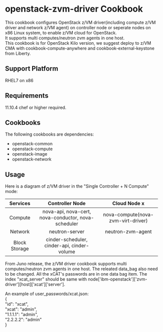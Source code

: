 openstack-zvm-driver Cookbook
=================================
This cookbook configures OpenStack z/VM driver(including compute z/VM driver and network z/VM agent) on controller node or seperate nodes on x86 Linux system, to enable z/VM cloud for OpenStack.  
It supports multi computes/neutron zvm agents in one host.  
This cookbook is for OpenStack Kilo version, we suggest deploy to z/VM CMA with cookbook-compute-anywhere and cookbook-external-keystone from Liberty.

Support Platform
--------
RHEL7 on x86

Requirements
------------
11.10.4 chef or higher required.

Cookbooks
---------

The following cookbooks are dependencies:

* openstack-common
* openstack-compute
* openstack-image
* openstack-network

Usage
-----

Here is a diagram of z/VM driver in the "Single Controller + N Compute" mode:  
 
| Services     |Controller Node                                               |Cloud Node x                      |  
|:------------:|:------------------------------------------------------------:|:--------------------------------:|  
| Compute      |nova-api, nova-cert, nova-conductor, nova-scheduler           |nova-compute(nova-zvm-virt-driver)|  
| Network      |neutron-server                                                |neutron-zvm-agent                 |  
| Block Storage|cinder-scheduler, cinder-api, cinder-volume                   |                                  |  


From Juno release, the z/VM driver cookbook supports multi computes/neutron zvm agents in one host. 
The releated data_bag also need to be changed. All the xCAT's passwords are in one data bag item.
The index "xcat_server" should be same with node['ibm-openstack']['zvm-driver'][host]['xcat']['server'].

An example of user_passwords/xcat.json:  
{  
  "id": "xcat",  
  "xcat": "admin",  
  "1.1.1.1": "admin",  
  "2.2.2.2": "admin"  
}
